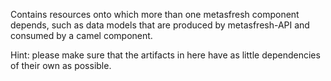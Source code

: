 
Contains resources onto which more than one metasfresh component depends,
such as data models that are produced by metasfresh-API and consumed by a camel component.

Hint: please make sure that the artifacts in here have as little dependencies of their own as possible. 